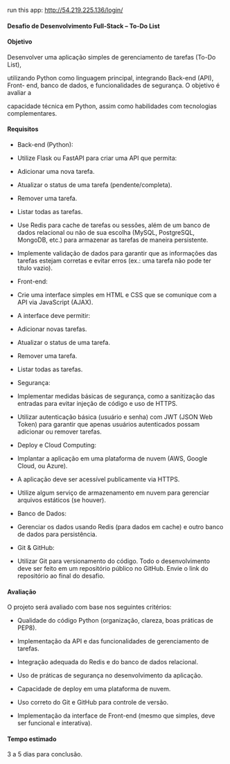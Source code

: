 run this app: http://54.219.225.136/login/

#### Desafio de Desenvolvimento Full-Stack – To-Do List
#### Objetivo
Desenvolver uma aplicação simples de gerenciamento de tarefas (To-Do List),

utilizando Python como linguagem principal, integrando Back-end (API), Front-
end, banco de dados, e funcionalidades de segurança. O objetivo é avaliar a

capacidade técnica em Python, assim como habilidades com tecnologias
complementares.

#### Requisitos

- Back-end (Python):
- Utilize Flask ou FastAPI para criar uma API que permita:
- Adicionar uma nova tarefa.
- Atualizar o status de uma tarefa (pendente/completa).
- Remover uma tarefa.
- Listar todas as tarefas.
- Use Redis para cache de tarefas ou sessões, além de um banco de dados
relacional ou não de sua escolha (MySQL, PostgreSQL, MongoDB, etc.) para
armazenar as tarefas de maneira persistente.
- Implemente validação de dados para garantir que as informações das tarefas
estejam corretas e evitar erros (ex.: uma tarefa não pode ter título vazio).

- Front-end:
- Crie uma interface simples em HTML e CSS que se comunique com a API via
JavaScript (AJAX).
- A interface deve permitir:
- Adicionar novas tarefas.
- Atualizar o status de uma tarefa.

- Remover uma tarefa.
- Listar todas as tarefas.

- Segurança:
- Implementar medidas básicas de segurança, como a sanitização das entradas
para evitar injeção de código e uso de HTTPS.
- Utilizar autenticação básica (usuário e senha) com JWT (JSON Web Token) para
garantir que apenas usuários autenticados possam adicionar ou remover tarefas.

- Deploy e Cloud Computing:
- Implantar a aplicação em uma plataforma de nuvem (AWS, Google Cloud, ou
Azure).
- A aplicação deve ser acessível publicamente via HTTPS.
- Utilize algum serviço de armazenamento em nuvem para gerenciar arquivos
estáticos (se houver).

- Banco de Dados:
- Gerenciar os dados usando Redis (para dados em cache) e outro banco de
dados para persistência.

- Git & GitHub:
- Utilizar Git para versionamento do código. Todo o desenvolvimento deve ser
feito em um repositório público no GitHub. Envie o link do repositório ao final do
desafio.

#### Avaliação
O projeto será avaliado com base nos seguintes critérios:
- Qualidade do código Python (organização, clareza, boas práticas de PEP8).
- Implementação da API e das funcionalidades de gerenciamento de tarefas.
- Integração adequada do Redis e do banco de dados relacional.

- Uso de práticas de segurança no desenvolvimento da aplicação.
- Capacidade de deploy em uma plataforma de nuvem.
- Uso correto do Git e GitHub para controle de versão.
- Implementação da interface de Front-end (mesmo que simples, deve ser
funcional e interativa).

#### Tempo estimado
3 a 5 dias para conclusão.
